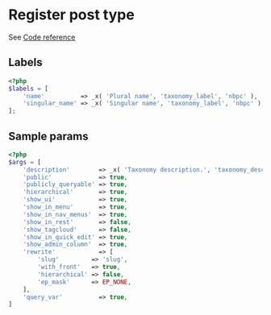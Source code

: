 # Register post type

See [Code reference](https://developer.wordpress.org/reference/functions/register_taxonomy/)


## Labels
```php
<?php
$labels = [
    'name'          => _x( 'Plural name', 'taxonomy_label', 'nbpc' ),
    'singular_name' => _x( 'Singular name', 'taxonomy_label', 'nbpc' ),
];
```


## Sample params
```php
<?php
$args = [
    'description'        => _x( 'Taxonomy description.', 'taxonomy_description', 'npbc' ),
    'public'             => true,
    'publicly_queryable' => true,
    'hierarchical'       => true,
    'show_ui'            => true,
    'show_in_menu'       => true,
    'show_in_nav_menus'  => true,
    'show_in_rest'       => false,
    'show_tagcloud'      => false,
    'show_in_quick_edit' => true,
    'show_admin_column'  => true,
    'rewrite'            => [
        'slug'         => 'slug',
        'with_front'   => true,
        'hierarchical' => false,
        'ep_mask'      => EP_NONE,
    ],
    'query_var'          => true,
]
```
